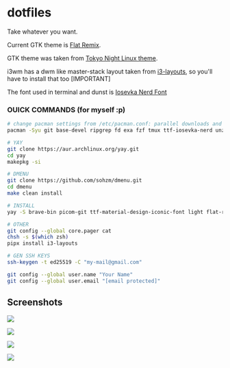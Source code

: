# dotfiles

Take whatever you want.

Current GTK theme is [Flat Remix](https://github.com/daniruiz/flat-remix-gtk).

GTK theme was taken from [Tokyo Night Linux theme](https://github.com/koiosdev/Tokyo-Night-Linux).

i3wm has a dwm like master-stack layout taken from [i3-layouts](https://github.com/eliep/i3-layouts), so you'll have to install that too [IMPORTANT]

The font used in terminal and dunst is [Iosevka Nerd Font](https://github.com/ryanoasis/nerd-fonts/tree/master/patched-fonts/Iosevka)

### OUICK COMMANDS (for myself :p)

```sh
# change pacman settings from /etc/pacman.conf: parallel downloads and color
pacman -Syu git base-devel ripgrep fd exa fzf tmux ttf-iosevka-nerd unzip vlc highlight zathura yarn alacritty xclip clipmenu btop xsel pulseaudio mpv alsa-utils pulseaudio-alsa pavucontrol xdg-utils xdg-user-dirs nvidia-prime sof-firmware alsa-firmware intel-ucode linux-headers linux linux-firmware  nvidia nvidia-utils nvidia-settings nitrogen playerctl ttf-fantasque-nerd zsh-syntax-highlighting python-pipx rofi rofi-calc scrot xcolor npm ttf-jetbrains-mono-nerd noto-fonts noto-fonts-cjk noto-fonts-emoji noto-fonts-extra chromium firefox    

# YAY
git clone https://aur.archlinux.org/yay.git
cd yay
makepkg -si

# DMENU
git clone https://github.com/sohzm/dmenu.git
cd dmenu
make clean install

# INSTALL
yay -S brave-bin picom-git ttf-material-design-iconic-font light flat-remix flat-remix-gtk

# OTHER
git config --global core.pager cat
chsh -s $(which zsh)
pipx install i3-layouts

# GEN SSH KEYS
ssh-keygen -t ed25519 -C "my-mail@gmail.com"

git config --global user.name "Your Name"
git config --global user.email "[email protected]"

```

## Screenshots

![](https://github.com/sz47/dotfiles/blob/main/screenshots/a.png)

![](https://github.com/sz47/dotfiles/blob/main/screenshots/b.png)

![](https://github.com/sz47/dotfiles/blob/main/screenshots/c.png)

![](https://github.com/sz47/dotfiles/blob/main/screenshots/d.png)
